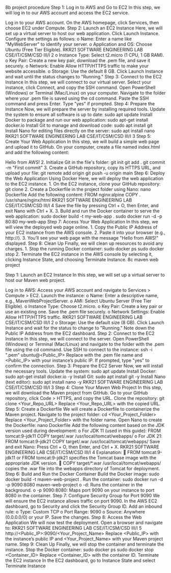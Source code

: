 













































































8b project procedure Step 1: Log in to AWS and Go to EC2 In this step, we will log in to our AWS account and access the EC2 service.

Log in to your AWS account.
On the AWS homepage, click Services, then choose EC2 under Compute. Step 2: Launch an EC2 Instance Here, we will set up a virtual server to host our web application.
Click Launch Instance.
Configure the settings as follows: o Name: Enter a name like "MyWebServer" to identify your server. o Application and OS: Choose Ubuntu (Free Tier Eligible). RKR21 SOFTWARE ENGINEERING LAB CSE/IT/CSM/CSD III/I 2 o Instance Type: Select t2.micro (1 CPU, 1 GB RAM). o Key Pair: Create a new key pair, download the .pem file, and save it securely. o Network: Enable Allow HTTP/HTTPS traffic to make your website accessible. o Storage: Use the default 8 GB.
Click Launch Instance and wait until the status changes to "Running." Step 3: Connect to the EC2 Instance In this step, we will connect to our virtual server.
Select your instance, click Connect, and copy the SSH command.
Open PowerShell (Windows) or Terminal (Mac/Linux) on your computer.
Navigate to the folder where your .pem file is saved using the cd command.
Paste the SSH command and press Enter. Type "yes" if prompted. Step 4: Prepare the Instance Now, we will prepare the server by installing required tools.
Update the system to ensure all software is up to date: sudo apt update
Install Docker to package and run our web application: sudo apt-get install docker.io
Install Git to manage and download code: sudo apt install git
Install Nano for editing files directly on the server: sudo apt install nano RKR21 SOFTWARE ENGINEERING LAB CSE/IT/CSM/CSD III/I 3 Step 5: Create Your Web Application In this step, we will build a simple web page and upload it to GitHub.
On your computer, create a file named index.html and add the following content:
<title>My Webpage</title>
Hello from AWS!
2. Initialize Git in the file's folder: git init git add . git commit -m "First commit" 3. Create a GitHub repository, copy its HTTPS URL, and upload your file: git remote add origin git push -u origin main Step 6: Deploy the Web Application Using Docker Here, we will deploy the web application to the EC2 instance. 1. On the EC2 instance, clone your GitHub repository: git clone 2. Create a Dockerfile in the project folder using Nano: nano Dockerfile Add the following content: FROM nginx:alpine COPY . /usr/share/nginx/html RKR21 SOFTWARE ENGINEERING LAB CSE/IT/CSM/CSD III/I 4 Save the file by pressing Ctrl + O, then Enter, and exit Nano with Ctrl + X. 3. Build and run the Docker container to serve the web application: sudo docker build -t my-web-app . sudo docker run -d -p 80:80 my-web-app Step 7: Access Your Web Application In this step, we will view the deployed web page online. 1. Copy the Public IP Address of your EC2 instance from the AWS console. 2. Paste it into your browser (e.g., http://). 3. You’ll see your web page with the message "Hello from AWS!" displayed. Step 8: Clean Up Finally, we will clean up resources to avoid any charges. 1. Stop the running Docker container: sudo docker ps sudo docker stop 2. Terminate the EC2 instance in the AWS console by selecting it, clicking Instance State, and choosing Terminate Instance.
8c maven web project

Step 1: Launch an EC2 Instance In this step, we will set up a virtual server to host our Maven web project.

Log in to AWS: Access your AWS account and navigate to Services > Compute > EC2.
Launch the instance: o Name: Enter a descriptive name, e.g., MavenWebProjectServer. o AMI: Select Ubuntu Server (Free Tier Eligible). o Instance Type: Choose t2.micro. o Key Pair: Create a key pair or use an existing one. Save the .pem file securely. o Network Settings: Enable Allow HTTP/HTTPS traffic. RKR21 SOFTWARE ENGINEERING LAB CSE/IT/CSM/CSD III/I 2 o Storage: Use the default size (8 GB).
Click Launch Instance and wait for the status to change to "Running."
Note down the Public IP Address from the EC2 dashboard. Step 2: Connect to the EC2 Instance In this step, we will connect to the server.
Open PowerShell (Windows) or Terminal (Mac/Linux) and navigate to the folder with the .pem file using the cd command.
Use SSH to connect to the instance: ssh -i ".pem" ubuntu@<Public_IP> Replace with the .pem file name and <Public_IP> with your instance’s public IP.
If prompted, type "yes" to confirm the connection. Step 3: Prepare the EC2 Server Now, we will install the necessary tools.
Update the system: sudo apt update
Install Docker: sudo apt-get install docker.io -y
Install Git: sudo apt install git -y
Install Nano (text editor): sudo apt install nano -y RKR21 SOFTWARE ENGINEERING LAB CSE/IT/CSM/CSD III/I 3 Step 4: Clone Your Maven Web Project In this step, we will download the Maven project from GitHub.
Go to your GitHub repository, click Code > HTTPS, and copy the URL.
Clone the repository: git clone <Your_Repo_URL> Replace <Your_Repo_URL> with the copied URL. Step 5: Create a Dockerfile We will create a Dockerfile to containerize the Maven project.
Navigate to the project folder: cd <Your_Project_Folder> Replace <Your_Project_Folder> with the folder name.
Open Nano to create the Dockerfile: nano Dockerfile
Add the following content based on the JDK version used during development: o For JDK 11 (used in this guide): FROM tomcat:9-jdk11 COPY target/.war /usr/local/tomcat/webapps/ o For JDK 21: FROM tomcat:9-jdk21 COPY target/.war /usr/local/tomcat/webapps/
Save and exit Nano: Press Ctrl + O, then Enter, and Ctrl + X. RKR21 SOFTWARE ENGINEERING LAB CSE/IT/CSM/CSD III/I 4 Explanation:  FROM tomcat:9-jdk11 or FROM tomcat:9-jdk21 specifies the Tomcat base image with the appropriate JDK version.  COPY target/*.war /usr/local/tomcat/webapps/ copies the .war file into the webapps directory of Tomcat for deployment. Step 6: Build and Run the Docker Container
Build the Docker image: sudo docker build -t maven-web-project .
Run the container: sudo docker run -d -p 9090:8080 maven-web-project o -d: Runs the container in the background. o -p 9090:8080: Maps port 9090 on your instance to port 8080 in the container. Step 7: Configure Security Group for Port 9090 We will ensure the EC2 instance allows traffic on port 9090.
In the AWS EC2 dashboard, go to Security and click the Security Group ID.
Add an inbound rule: o Type: Custom TCP o Port Range: 9090 o Source: Anywhere (0.0.0.0/0) or your IP.
Save the changes. Step 8: Access the Web Application We will now test the deployment.
Open a browser and navigate to: RKR21 SOFTWARE ENGINEERING LAB CSE/IT/CSM/CSD III/I 5 http://<Public_IP>:9090/<Your_Project_Name> Replace <Public_IP> with the instance’s public IP and <Your_Project_Name> with your Maven project name. Step 9: Clean Up Finally, we will stop the container and terminate the instance.
Stop the Docker container: sudo docker ps sudo docker stop <Container_ID> Replace <Container_ID> with the container ID.
Terminate the EC2 instance In the EC2 dashboard, go to Instance State and select Terminate Instance
